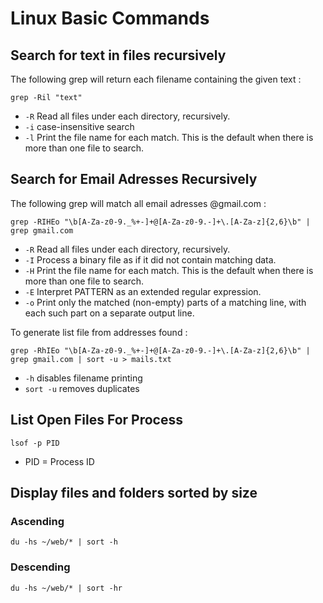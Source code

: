 # Linux Basic Commands


## Search for text in files recursively

The following grep will return each filename containing the given text :

`grep -Ril "text"`

* `-R` Read all files  under  each  directory,  recursively.
* `-i` case-insensitive search
* `-l` Print the file name for each match.  This is  the  default  when there is more than one file to search.

## Search for Email Adresses Recursively

The following grep will match all email adresses @gmail.com :

`grep -RIHEo "\b[A-Za-z0-9._%+-]+@[A-Za-z0-9.-]+\.[A-Za-z]{2,6}\b" | grep gmail.com`

* `-R` Read all  files  under  each  directory,  recursively.
* `-I` Process a binary file as if it did not contain matching data.
* `-H` Print the file name for each match.  This is  the  default  when there is more than one file to search.
* `-E` Interpret  PATTERN  as  an extended regular expression.
* `-o` Print only the matched (non-empty) parts  of  a  matching  line, with each such part on a separate output line.

To generate list file from addresses found : 

`grep -RhIEo "\b[A-Za-z0-9._%+-]+@[A-Za-z0-9.-]+\.[A-Za-z]{2,6}\b" | grep gmail.com | sort -u > mails.txt`

* `-h` disables filename printing
* `sort -u` removes duplicates

## List Open Files For Process

`lsof -p PID`

* PID = Process ID


## Display files and folders sorted by size

### Ascending
`du -hs ~/web/* | sort -h`

### Descending
`du -hs ~/web/* | sort -hr`
